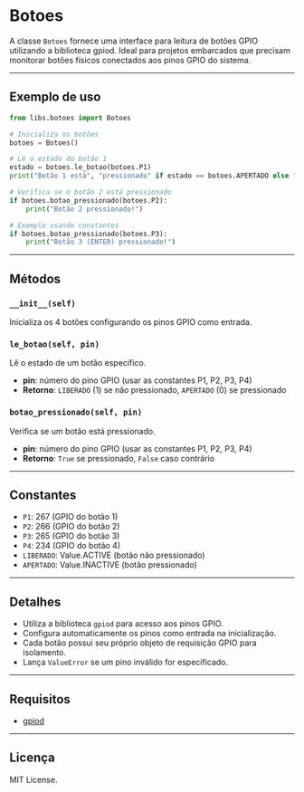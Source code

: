 # Botoes

A classe `Botoes` fornece uma interface para leitura de botões GPIO utilizando a biblioteca gpiod. Ideal para projetos embarcados que precisam monitorar botões físicos conectados aos pinos GPIO do sistema.

---

## Exemplo de uso

```python
from libs.botoes import Botoes

# Inicializa os botões
botoes = Botoes()

# Lê o estado do botão 1
estado = botoes.le_botao(botoes.P1)
print("Botão 1 está", "pressionado" if estado == botoes.APERTADO else "liberado")

# Verifica se o botão 2 está pressionado
if botoes.botao_pressionado(botoes.P2):
    print("Botão 2 pressionado!")

# Exemplo usando constantes
if botoes.botao_pressionado(botoes.P3):
    print("Botão 3 (ENTER) pressionado!")
```

---

## Métodos

### `__init__(self)`
Inicializa os 4 botões configurando os pinos GPIO como entrada.

### `le_botao(self, pin)`
Lê o estado de um botão específico.

- **pin**: número do pino GPIO (usar as constantes P1, P2, P3, P4)
- **Retorno**: `LIBERADO` (1) se não pressionado, `APERTADO` (0) se pressionado

### `botao_pressionado(self, pin)`
Verifica se um botão está pressionado.

- **pin**: número do pino GPIO (usar as constantes P1, P2, P3, P4)
- **Retorno**: `True` se pressionado, `False` caso contrário

---

## Constantes

- `P1`: 267 (GPIO do botão 1)
- `P2`: 266 (GPIO do botão 2)
- `P3`: 265 (GPIO do botão 3)
- `P4`: 234 (GPIO do botão 4)
- `LIBERADO`: Value.ACTIVE (botão não pressionado)
- `APERTADO`: Value.INACTIVE (botão pressionado)

---

## Detalhes

- Utiliza a biblioteca `gpiod` para acesso aos pinos GPIO.
- Configura automaticamente os pinos como entrada na inicialização.
- Cada botão possui seu próprio objeto de requisição GPIO para isolamento.
- Lança `ValueError` se um pino inválido for especificado.

---

## Requisitos

- [gpiod](https://pypi.org/project/libgpiod/)

---

## Licença

MIT License.
